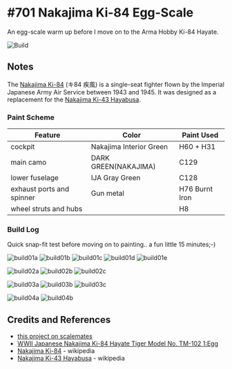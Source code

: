 # #701 Nakajima Ki-84 Egg-Scale

An egg-scale warm up before I move on to the Arma Hobby Ki-84 Hayate.

![Build](./assets/EggScale_build.jpg?raw=true)

## Notes

The [Nakajima Ki-84](https://en.wikipedia.org/wiki/Nakajima_Ki-84) (キ84 疾風)
is a single-seat fighter flown by the Imperial Japanese Army Air Service between 1943 and 1945.
It was designed as a replacement for the [Nakajima Ki-43 Hayabusa](https://en.wikipedia.org/wiki/Nakajima_Ki-43_Hayabusa).

### Paint Scheme

| Feature                   | Color                   | Paint Used |
|---------------------------|-------------------------|------------|
| cockpit                   | Nakajima Interior Green | H60 + H31        |
| main camo                 | DARK GREEN(NAKAJIMA)    | C129             |
| lower fuselage            | IJA Gray Green          | C128             |
| exhaust ports and spinner | Gun metal               | H76 Burnt Iron   |
| wheel struts and hubs     |                         | H8               |

### Build Log

Quick snap-fit test before moving on to painting.. a fun little 15 minutes;-)

![build01a](./assets/build01a.jpg?raw=true)
![build01b](./assets/build01b.jpg?raw=true)
![build01c](./assets/build01c.jpg?raw=true)
![build01d](./assets/build01d.jpg?raw=true)
![build01e](./assets/build01e.jpg?raw=true)

![build02a](./assets/build02a.jpg?raw=true)
![build02b](./assets/build02b.jpg?raw=true)
![build02c](./assets/build02c.jpg?raw=true)

![build03a](./assets/build03a.jpg?raw=true)
![build03b](./assets/build03b.jpg?raw=true)
![build03c](./assets/build03c.jpg?raw=true)

![build04a](./assets/build04a.jpg?raw=true)
![build04b](./assets/build04b.jpg?raw=true)

## Credits and References

* [this project on scalemates](https://www.scalemates.com/profiles/mate.php?id=74137&p=projects&project=140416)
* [WWII Japanese Nakajima Ki-84 Hayate Tiger Model No. TM-102 1:Egg](https://www.scalemates.com/kits/tiger-model-tm-102-nakajima-ki-84-hayate--938381)
* [Nakajima Ki-84](https://en.wikipedia.org/wiki/Nakajima_Ki-84) - wikipedia
* [Nakajima Ki-43 Hayabusa](https://en.wikipedia.org/wiki/Nakajima_Ki-43_Hayabusa) - wikipedia
